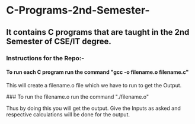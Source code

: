 # C-Programs-2nd-Semester-
## It contains C programs that are taught in the 2nd Semester of CSE/IT degree. 
### Instructions for the Repo:-
#### To run each C program run the command "gcc -o filename.o filename.c"
<p> This will create a filename.o file which we have to run to get the Output.</p>
### To run the filename.o run the command "./filename.o"
<p> Thus by doing this you will get the output. Give the Inputs as asked and respective calculations will be done for the output. </p>

